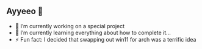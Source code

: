 ## Ayyeeo 👋

<!--
**ferou-t4/ferou-t4** is a ✨ _special_ ✨ repository because its `README.md` (this file) appears on your GitHub profile.

Here are some ideas to get you started:
-->

- 🔭 I’m currently working on a special project
- 🌱 I’m currently learning everything about how to complete it...
- ⚡ Fun fact: I decided that swapping out win11 for arch was a terrific idea

